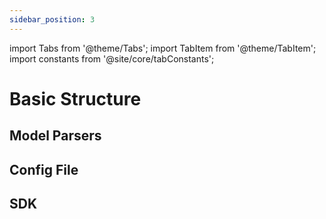 ```yaml
---
sidebar_position: 3
---
```


import Tabs from '@theme/Tabs';
import TabItem from '@theme/TabItem';
import constants from '@site/core/tabConstants';

# Basic Structure

## Model Parsers

## Config File

## SDK
